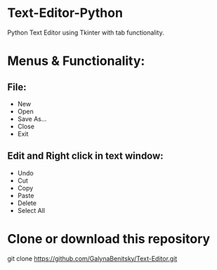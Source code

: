# Text-Editor-Python

Python Text Editor using Tkinter with tab functionality.

# Menus & Functionality:

## File:
* New
* Open
* Save As...
* Close
* Exit

## Edit and Right click in text window:
* Undo
* Cut
* Copy
* Paste
* Delete
* Select All

# Clone or download this repository
git clone https://github.com/GalynaBenitsky/Text-Editor.git
